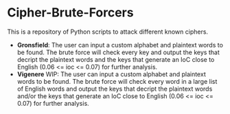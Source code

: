 # Cipher-Brute-Forcers

This is a repository of Python scripts to attack different known ciphers.
- **Gronsfield**: The user can input a custom alphabet and plaintext words to be found. The brute force will check every key and output the keys that decript the plaintext words and the keys that generate an IoC close to English (0.06 <= ioc <= 0.07) for further analysis.
- **Vigenere** WIP: The user can input a custom alphabet and plaintext words to be found. The brute force will check every word in a large list of English words and output the keys that decript the plaintext words and/or the keys that generate an IoC close to English (0.06 <= ioc <= 0.07) for further analysis.
